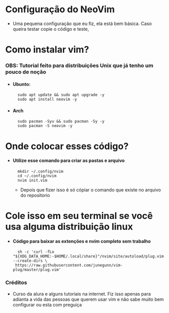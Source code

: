 # Configuração do NeoVim
- Uma pequena configuração que eu fiz, ela está bem básica. Caso queira testar copie o código e teste,

# Como instalar vim?
### OBS: Tutorial feito para distribuições Unix que já tenho um pouco de noção

- #### Ubunto:
        sudo apt update && sudo apt upgrade -y
        sudo apt install neovim -y

- #### Arch
        sudo pacman -Syu && sudo pacman -Sy -y
        sudo pacman -S neovim -y

# Onde colocar esses código?

- #### Utilize esse comando para criar as pastas e arquivo
        mkdir ~/.config/nvim
        cd ~/.config/nvim
        nvim init.vim
    - Depois que fizer isso é só cópiar o comando que existe no arquivo do repositorio

# Cole isso em seu terminal se você usa alguma distribuição linux

- #### Código para baixar as extenções e nvim completo sem trabalho
        sh -c 'curl -fLo "${XDG_DATA_HOME:-$HOME/.local/share}"/nvim/site/autoload/plug.vim --create-dirs \
       https://raw.githubusercontent.com/junegunn/vim-plug/master/plug.vim'

### Créditos
- Curso da alura e alguns tutoriais na internet. Fiz isso apenas para adianta a vida das pessoas que querem usar vim e não sabe muito bem configurar ou esta com preguiça
    
